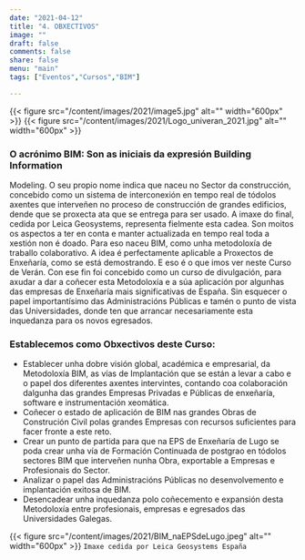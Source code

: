 ```yaml
---
date: "2021-04-12"
title: "4. OBXECTIVOS"
image: ""
draft: false
comments: false
share: false
menu: "main"
tags: ["Eventos","Cursos","BIM"]

---
```

{{< figure src="/content/images/2021/image5.jpg" alt="" width="600px" >}}
{{< figure src="/content/images/2021/Logo_univeran_2021.jpg" alt="" width="600px" >}}

### O acrónimo BIM: Son as iniciais da expresión Building Information
Modeling.
O seu propio nome indica que naceu no Sector da construcción,
concebido como un sistema de interconexión en tempo real de
tódolos axentes que interveñen no proceso de construcción de
grandes edificios, dende que se proxecta ata que se entrega para ser
usado.
A imaxe do final, cedida por Leica Geosystems, representa fielmente
esta cadea.
Son moitos os aspectos a ter en conta e manter actualizada en tempo
real toda a xestión non é doado.
Para eso naceu BIM, como unha metodoloxía de traballo colaborativo.
A idea é perfectamente aplicable a Proxectos de Enxeñaría, como se
está demostrando.
E eso é o que imos ver neste Curso de Verán.
Con ese fin foi concebido como un curso de divulgación, para axudar a
dar a coñecer esta Metodoloxía e a súa aplicación por algunhas das
empresas de Enxeñaría mais significativas de España.
Sin esquecer o papel importantísimo das Administracións Públicas e
tamén o punto de vista das Universidades, donde ten que arrancar
necesariamente esta inquedanza para os novos egresados.

### Establecemos como Obxectivos deste Curso:

* Establecer unha dobre visión global, académica e empresarial, da
Metodoloxía BIM, as vías de Implantación que se están a levar a cabo
e o papel dos diferentes axentes intervintes, contando coa
colaboración dalgunha das grandes Empresas Privadas e Públicas de
enxeñaría, software e instrumentación xeomática.
* Coñecer o estado de aplicación de BIM nas grandes Obras de
Construción Civil polas grandes Empresas con recursos suficientes
para facer fronte a este reto.
* Crear un punto de partida para que na EPS de Enxeñaría de Lugo se
poda crear unha vía de Formación Continuada de postgrao en tódolos
sectores BIM que interveñen nunha Obra, exportable a Empresas e
Profesionais do Sector.
* Analizar o papel das Administracións Públicas no desenvolvemento e
implantación exitosa de BIM.
* Desencadear unha inquedanza polo coñecemento e expansión desta
Metodoloxía entre profesionais, empresas e egresados das
Universidades Galegas.

{{< figure src="/content/images/2021/BIM_naEPSdeLugo.jpeg" alt="" width="600px" >}}
`Imaxe cedida por Leica Geosystems España`
